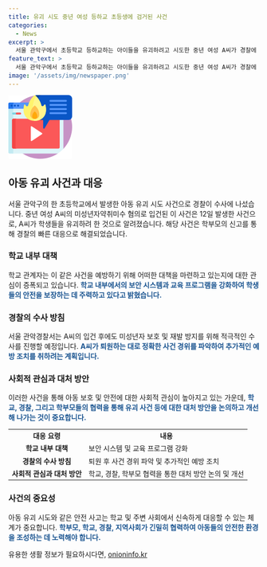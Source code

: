 ```yaml
---
title: 유괴 시도 중년 여성 등하교 초등생에 검거된 사건
categories:
  - News
excerpt: >
  서울 관악구에서 초등학교 등하교하는 아이들을 유괴하려고 시도한 중년 여성 A씨가 경찰에 붙잡혔다. A씨는 봉천동의 초등학교 근처에서 아이들을 유인하려 한 혐의를 받고, 학부모가 이를 신고한 후 경찰이 수사에 착수했다. 현재 A씨는 입원 치료 중이지만 퇴원 후 수사가 이뤄질 예정이다. (150자)
feature_text: >
  서울 관악구에서 초등학교 등하교하는 아이들을 유괴하려고 시도한 중년 여성 A씨가 경찰에 붙잡혔다. A씨는 봉천동의 초등학교 근처에서 아이들을 유인하려 한 혐의를 받고, 학부모가 이를 신고한 후 경찰이 수사에 착수했다. 현재 A씨는 입원 치료 중이지만 퇴원 후 수사가 이뤄질 예정이다. (150자)
image: '/assets/img/newspaper.png'
---
```


<p><img src="/assets/img/news.png" alt="rentncar 속보" /></p>

<h2 data-ke-size="size26">아동 유괴 사건과 대응</h2>

<p data-ke-size="size16">서울 관악구의 한 초등학교에서 발생한 아동 유괴 시도 사건으로 경찰이 수사에 나섰습니다. 중년 여성 A씨의 미성년자약취미수 혐의로 입건된 이 사건은 12일 발생한 사건으로, A씨가 학생들을 유괴하려 한 것으로 알려졌습니다. 해당 사건은 학부모의 신고를 통해 경찰의 빠른 대응으로 해결되었습니다.</p>

<h3>학교 내부 대책</h3>

<p data-ke-size="size16">학교 관계자는 이 같은 사건을 예방하기 위해 어떠한 대책을 마련하고 있는지에 대한 관심이 증폭되고 있습니다. <b><span style="color: #1a5490;">학교 내부에서의 보안 시스템과 교육 프로그램을 강화하여 학생들의 안전을 보장하는 데 주력하고 있다고 밝혔습니다.</span></b></p>

<h3>경찰의 수사 방침</h3>

<p data-ke-size="size16">서울 관악경찰서는 A씨의 입건 후에도 미성년자 보호 및 재발 방지를 위해 적극적인 수사를 진행할 예정입니다. <b><span style="color: #1a5490;">A씨가 퇴원하는 대로 정확한 사건 경위를 파악하여 추가적인 예방 조치를 취하려는 계획입니다.</span></b></p>

<h3>사회적 관심과 대처 방안</h3>

<p data-ke-size="size16">이러한 사건을 통해 아동 보호 및 안전에 대한 사회적 관심이 높아지고 있는 가운데, <b><span style="color: #1a5490;">학교, 경찰, 그리고 학부모들의 협력을 통해 유괴 사건 등에 대한 대처 방안을 논의하고 개선해 나가는 것이 중요합니다.</span></b></p>

<table>
    <tr>
        <td style="text-align: center; height: 17px;"><b>대응 요령</b></td>
        <td style="text-align: center; height: 17px;"><b>내용</b></td>
    </tr>
    <tr>
        <td style="text-align: center; height: 17px;"><b>학교 내부 대책</b></td>
        <td>보안 시스템 및 교육 프로그램 강화</td>
    </tr>
    <tr>
        <td style="text-align: center; height: 17px;"><b>경찰의 수사 방침</b></td>
        <td>퇴원 후 사건 경위 파악 및 추가적인 예방 조치</td>
    </tr>
    <tr>
        <td style="text-align: center; height: 17px;"><b>사회적 관심과 대처 방안</b></td>
        <td>학교, 경찰, 학부모 협력을 통한 대처 방안 논의 및 개선</td>
    </tr>
</table>

<h3>사건의 중요성</h3>

<p data-ke-size="size16">아동 유괴 시도와 같은 안전 사고는 학교 및 주변 사회에서 신속하게 대응할 수 있는 체계가 중요합니다. <b><span style="color: #1a5490;">학부모, 학교, 경찰, 지역사회가 긴밀히 협력하여 아동들의 안전한 환경을 조성하는 데 노력해야 합니다.</span></b></p>
유용한 생활 정보가 필요하시다면, <a href="https://onioninfo.kr" rel="dofollow">onioninfo.kr</a>


